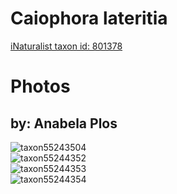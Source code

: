 
Caiophora lateritia
===================
  
[iNaturalist taxon id: 801378](https://www.inaturalist.org/taxa/801378)
# Photos

## by: Anabela Plos
  
![taxon55243504](https://inaturalist-open-data.s3.amazonaws.com/photos/59646195/medium.jpeg)  
![taxon55244352](https://inaturalist-open-data.s3.amazonaws.com/photos/59647044/medium.jpeg)  
![taxon55244353](https://inaturalist-open-data.s3.amazonaws.com/photos/59647045/medium.jpeg)  
![taxon55244354](https://inaturalist-open-data.s3.amazonaws.com/photos/59647046/medium.jpeg)